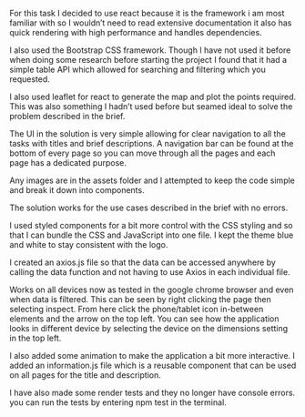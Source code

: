 For this task I decided to use react because it is the framework i am most familiar with so I wouldn’t need to read extensive documentation it also has quick rendering with high performance and handles dependencies.

 I also used the Bootstrap CSS framework. Though I have not used it before when doing some research before starting the project I found that it had a simple table API which allowed for searching and filtering which you requested.
 
  I also used leaflet for react to generate the map and plot the points required. This was also something I hadn’t used before but seamed ideal to solve the problem described in the brief. 
  
  The UI in the solution is very simple allowing for clear navigation to all the tasks with titles and brief descriptions. A navigation bar can be found at the bottom of every page so you can move through all the pages and each page has a dedicated purpose. 
  
  Any images are in the assets folder and I attempted to keep the code simple and break it down into components. 
  
  The solution works for the use cases described in the brief with no errors. 
  
  I used styled components for a bit more control with the CSS styling and so that I can bundle the CSS and JavaScript into one file. I kept the theme blue and white to stay consistent with the logo. 
  
  I created an axios.js file so that the data can be accessed anywhere by calling the data function and not having to use Axios in each individual file. 
  
  Works on all devices now as tested in the google chrome browser and even when data is filtered. This can be seen by right clicking the page then selecting inspect. From here click the phone/tablet icon in-between elements and the arrow on the top left. You can see how the application looks in different device by selecting the device on the dimensions setting in the top left. 
  
  I also added some animation to make the application a bit more interactive. I added an information.js file which is a reusable component that can be used on all pages for the title and description.
  
   I have also made some render tests and they no longer have console errors. you can run the tests by entering npm test in the terminal.
